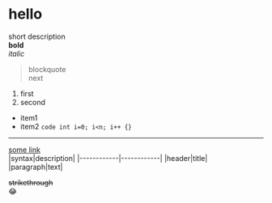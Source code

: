 # hello
short description  
**bold**  
*italic*  
> blockquote  
> next  
1. first
2. second
- item1
- item2
`code int i=0; i<n; i++ {}`  
---
[some link](https://www.google.com)  
|syntax|description|
|------------|------------|
|header|title|
|paragraph|text|

~~strikethrough~~  
:joy:
